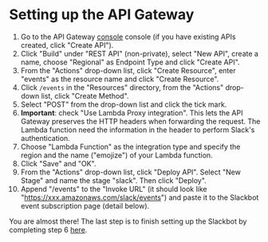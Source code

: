 # Setting up the API Gateway

1. Go to the API Gateway [console](https://console.aws.amazon.com/apigateway) console (if you have existing APIs created, click "Create API").
2. Click "Build" under "REST API" (non-private), select "New API", create a name, choose "Regional" as Endpoint Type and click "Create API".
3. From the "Actions" drop-down list, click "Create Resource", enter "events" as the resource name and click "Create Resource".
4. Click `/events` in the "Resources" directory, from the "Actions" drop-down list, click "Create Method".
5. Select "POST" from the drop-down list and click the tick mark.
6. **Important**: check "Use Lambda Proxy integration". This lets the API Gateway preserves the HTTP headers when forwarding the request. The Lambda function need the information in the header to perform Slack's authentication.
7. Choose "Lambda Function" as the integration type and specify the region and the name ("emojize") of your Lambda function.
8. Click "Save" and "OK".
9. From the "Actions" drop-down list, click "Deploy API". Select "New Stage" and name the stage "slack". Then click "Deploy".
10. Append "/events" to the "Invoke URL" (it should look like "https://xxx.amazonaws.com/slack/events") and paste it to the Slackbot event subscription page (detail below).

You are almost there! The last step is to finish setting up the Slackbot by completing step 6 [here](https://github.com/cw75/torchMojiBot/tree/master/slack).
